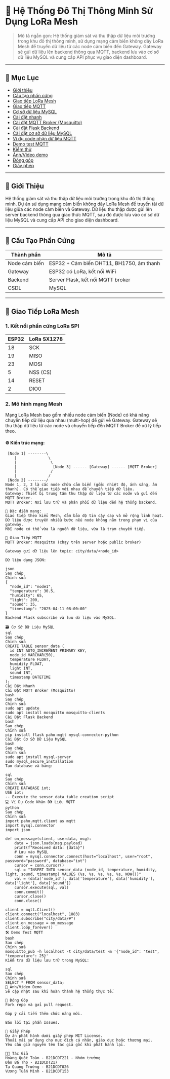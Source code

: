 # 🔌 Hệ Thống Đô Thị Thông Minh Sử Dụng LoRa Mesh

> Mô tả ngắn gọn: Hệ thống giám sát và thu thập dữ liệu môi trường trong khu đô thị thông minh, sử dụng mạng cảm biến không dây LoRa Mesh để truyền dữ liệu từ các node cảm biến đến Gateway. Gateway sẽ gửi dữ liệu lên backend thông qua MQTT, backend lưu vào cơ sở dữ liệu MySQL và cung cấp API phục vụ giao diện dashboard.

---

## 📑 Mục Lục

- [Giới thiệu](#giới-thiệu)
- [Cấu tạo phần cứng](#cấu-tạo-phần-cứng)
- [Giao tiếp LoRa Mesh](#giao-tiếp-lora-mesh)
- [Giao tiếp MQTT](#giao-tiếp-mqtt)
- [Cơ sở dữ liệu MySQL](#cơ-sở-dữ-liệu-mysql)
- [Cài đặt nhanh](#cài-đặt-nhanh)
- [Cài đặt MQTT Broker (Mosquitto)](#cài-đặt-mqtt-broker-mosquitto)
- [Cài đặt Flask Backend](#cài-đặt-flask-backend)
- [Cài đặt cơ sở dữ liệu MySQL](#cài-đặt-cơ-sở-dữ-liệu-mysql)
- [Ví dụ code nhận dữ liệu MQTT](#ví-dụ-code-nhận-dữ-liệu-mqtt)
- [Demo test MQTT](#demo-test-mqtt)
- [Kiểm thử](#kiểm-thử)
- [Ảnh/Video demo](#ảnhvideo-demo)
- [Đóng góp](#đóng-góp)
- [Giấy phép](#giấy-phép)

---

## 👋 Giới Thiệu

Hệ thống giám sát và thu thập dữ liệu môi trường trong khu đô thị thông minh. Dự án sử dụng mạng cảm biến không dây LoRa Mesh để truyền tải dữ liệu giữa các node cảm biến và Gateway. Dữ liệu thu thập được gửi lên server backend thông qua giao thức MQTT, sau đó được lưu vào cơ sở dữ liệu MySQL và cung cấp API cho giao diện dashboard.

---

## 📐 Cấu Tạo Phần Cứng

| Thành phần      | Mô tả                                |
|----------------|----------------------------------------|
| Node cảm biến  | ESP32 + Cảm biến DHT11, BH1750, âm thanh |
| Gateway        | ESP32 có LoRa, kết nối WiFi            |
| Backend        | Server Flask, kết nối MQTT broker       |
| CSDL           | MySQL                                  |

---

## 🔧 Giao Tiếp LoRa Mesh

### 1. Kết nối phần cứng LoRa SPI

| ESP32 | LoRa SX1278 |
|-------|--------------|
| 18    | SCK          |
| 19    | MISO         |
| 23    | MOSI         |
| 5     | NSS (CS)     |
| 14    | RESET        |
| 2     | DIO0         |

### 2. Mô hình mạng Mesh
Mạng LoRa Mesh bao gồm nhiều node cảm biến (Node) có khả năng chuyển tiếp dữ liệu qua nhau (multi-hop) để gửi về Gateway. Gateway sẽ thu thập dữ liệu từ các node và chuyển tiếp đến MQTT Broker để xử lý tiếp theo.

#### ⚙️ Kiến trúc mạng:
```plaintext
 [Node 1] --------\
    |              \
    |               \
    |                [Node 3] ------ [Gateway] ------ [MQTT Broker]
    |               /
    |              /
 [Node 2] --------/
Node 1, 2, 3 là các node chứa cảm biến (gồm: nhiệt độ, ánh sáng, âm thanh). Có thể giao tiếp với nhau để chuyển tiếp dữ liệu.
Gateway: Thiết bị trung tâm thu thập dữ liệu từ các node và gửi đến MQTT Broker.
MQTT Broker: Nơi lưu trữ và phân phối dữ liệu đến hệ thống backend.

🔁 Đặc điểm mạng:
Giao tiếp theo kiểu Mesh, đảm bảo độ tin cậy cao và mở rộng linh hoạt.
Dữ liệu được truyền nhiều bước nếu node không nằm trong phạm vi của gateway.
Mỗi node có thể vừa là nguồn dữ liệu, vừa là trạm chuyển tiếp.

📡 Giao Tiếp MQTT
MQTT Broker: Mosquitto (chạy trên server hoặc public broker)

Gateway gửi dữ liệu lên topic: city/data/<node_id>

Dữ liệu dạng JSON:

json
Sao chép
Chỉnh sửa
{
  "node_id": "node1",
  "temperature": 30.5,
  "humidity": 65,
  "light": 200,
  "sound": 35,
  "timestamp": "2025-04-11 08:00:00"
}
Backend Flask subscribe và lưu dữ liệu vào MySQL.

🗃️ Cơ Sở Dữ Liệu MySQL
sql
Sao chép
Chỉnh sửa
CREATE TABLE sensor_data (
  id INT AUTO_INCREMENT PRIMARY KEY,
  node_id VARCHAR(50),
  temperature FLOAT,
  humidity FLOAT,
  light INT,
  sound INT,
  timestamp DATETIME
);
Cài Đặt Nhanh
Cài Đặt MQTT Broker (Mosquitto)
bash
Sao chép
Chỉnh sửa
sudo apt update
sudo apt install mosquitto mosquitto-clients
Cài Đặt Flask Backend
bash
Sao chép
Chỉnh sửa
pip install flask paho-mqtt mysql-connector-python
Cài Đặt Cơ Sở Dữ Liệu MySQL
bash
Sao chép
Chỉnh sửa
sudo apt install mysql-server
sudo mysql_secure_installation
Tạo database và bảng:

sql
Sao chép
Chỉnh sửa
CREATE DATABASE iot;
USE iot;
-- Execute the sensor_data table creation script
💻 Ví Dụ Code Nhận Dữ Liệu MQTT
python
Sao chép
Chỉnh sửa
import paho.mqtt.client as mqtt
import mysql.connector
import json

def on_message(client, userdata, msg):
    data = json.loads(msg.payload)
    print(f"Received data: {data}")
    # Lưu vào MySQL
    conn = mysql.connector.connect(host="localhost", user="root", password="password", database="iot")
    cursor = conn.cursor()
    sql = "INSERT INTO sensor_data (node_id, temperature, humidity, light, sound, timestamp) VALUES (%s, %s, %s, %s, %s, NOW())"
    val = (data['node_id'], data['temperature'], data['humidity'], data['light'], data['sound'])
    cursor.execute(sql, val)
    conn.commit()
    cursor.close()
    conn.close()

client = mqtt.Client()
client.connect("localhost", 1883)
client.subscribe("city/data/#")
client.on_message = on_message
client.loop_forever()
🛠️ Demo Test MQTT
bash
Sao chép
Chỉnh sửa
mosquitto_pub -h localhost -t city/data/test -m '{"node_id": "test", "temperature": 25}'
Kiểm tra dữ liệu lưu trữ trong MySQL:

sql
Sao chép
Chỉnh sửa
SELECT * FROM sensor_data;
📸 Ảnh/Video Demo
Sẽ cập nhật sau khi hoàn thành hệ thống thực tế.

🤝 Đóng Góp
Fork repo và gửi pull request.

Góp ý cải tiến thêm chức năng mới.

Báo lỗi tại phần Issues.

📜 Giấy Phép
Dự án phát hành dưới giấy phép MIT License.
Thoải mái sử dụng cho mục đích cá nhân, giáo dục hoặc thương mại.
Yêu cầu giữ nguyên tên tác giả gốc khi phát hành lại.

👨‍💻 Tác Giả
Hoàng Quốc Toàn - B21DCDT221 - Nhóm trưởng
Đào Bá Thọ - B21DCDT217
Tạ Quang Trường - B21DCDT026
Vương Tuấn Minh - B21DCDT153
